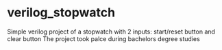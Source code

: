 # verilog_stopwatch
Simple verilog project of a stopwatch with 2 inputs: start/reset button and clear button
The project took palce during bachelors degree studies